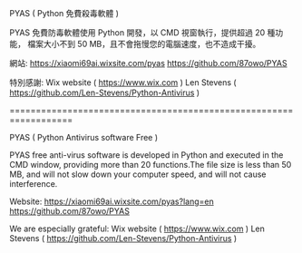 PYAS ( Python 免費殺毒軟體 )

PYAS 免費防毒軟體使用 Python 開發，以 CMD 視窗執行，提供超過 20 種功能，
檔案大小不到 50 MB，且不會拖慢您的電腦速度，也不造成干擾。

網站:
https://xiaomi69ai.wixsite.com/pyas
https://github.com/87owo/PYAS

特別感謝: 
Wix website ( https://www.wix.com )
Len Stevens ( https://github.com/Len-Stevens/Python-Antivirus )

==================================================================

PYAS ( Python Antivirus software Free )

PYAS free anti-virus software is developed in Python and executed 
in the CMD window, providing more than 20 functions.The file size 
is less than 50 MB, and will not slow down your computer speed, 
and will not cause interference.

Website:
https://xiaomi69ai.wixsite.com/pyas?lang=en
https://github.com/87owo/PYAS

We are especially grateful:
Wix website ( https://www.wix.com )
Len Stevens ( https://github.com/Len-Stevens/Python-Antivirus )
